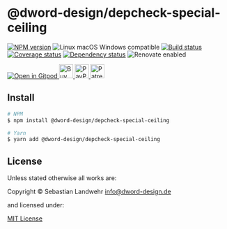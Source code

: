 <!-- TITLE/ -->
# @dword-design/depcheck-special-ceiling
<!-- /TITLE -->

<!-- BADGES/ -->
[![NPM version](https://img.shields.io/npm/v/@dword-design/depcheck-special-ceiling.svg)](https://npmjs.org/package/@dword-design/depcheck-special-ceiling)
![Linux macOS Windows compatible](https://img.shields.io/badge/os-linux%20%7C%C2%A0macos%20%7C%C2%A0windows-blue)
[![Build status](https://github.com/dword-design/depcheck-special-ceiling/workflows/build/badge.svg)](https://github.com/dword-design/depcheck-special-ceiling/actions)
[![Coverage status](https://img.shields.io/coveralls/dword-design/depcheck-special-ceiling)](https://coveralls.io/github/dword-design/depcheck-special-ceiling)
[![Dependency status](https://img.shields.io/david/dword-design/depcheck-special-ceiling)](https://david-dm.org/dword-design/depcheck-special-ceiling)
![Renovate enabled](https://img.shields.io/badge/renovate-enabled-brightgreen)

<a href="https://gitpod.io/#https://github.com/dword-design/bar">
  <img src="https://gitpod.io/button/open-in-gitpod.svg" alt="Open in Gitpod">
</a><a href="https://www.buymeacoffee.com/dword">
  <img
    src="https://www.buymeacoffee.com/assets/img/guidelines/download-assets-sm-2.svg"
    alt="Buy Me a Coffee"
    height="32"
  >
</a><a href="https://paypal.me/SebastianLandwehr">
  <img
    src="https://dword-design.de/images/paypal.svg"
    alt="PayPal"
    height="32"
  >
</a><a href="https://www.patreon.com/dworddesign">
  <img
    src="https://dword-design.de/images/patreon.svg"
    alt="Patreon"
    height="32"
  >
</a>
<!-- /BADGES -->

<!-- DESCRIPTION/ -->

<!-- /DESCRIPTION -->

<!-- INSTALL/ -->
## Install

```bash
# NPM
$ npm install @dword-design/depcheck-special-ceiling

# Yarn
$ yarn add @dword-design/depcheck-special-ceiling
```
<!-- /INSTALL -->

<!-- LICENSE/ -->
## License

Unless stated otherwise all works are:

Copyright &copy; Sebastian Landwehr <info@dword-design.de>

and licensed under:

[MIT License](https://opensource.org/licenses/MIT)
<!-- /LICENSE -->
